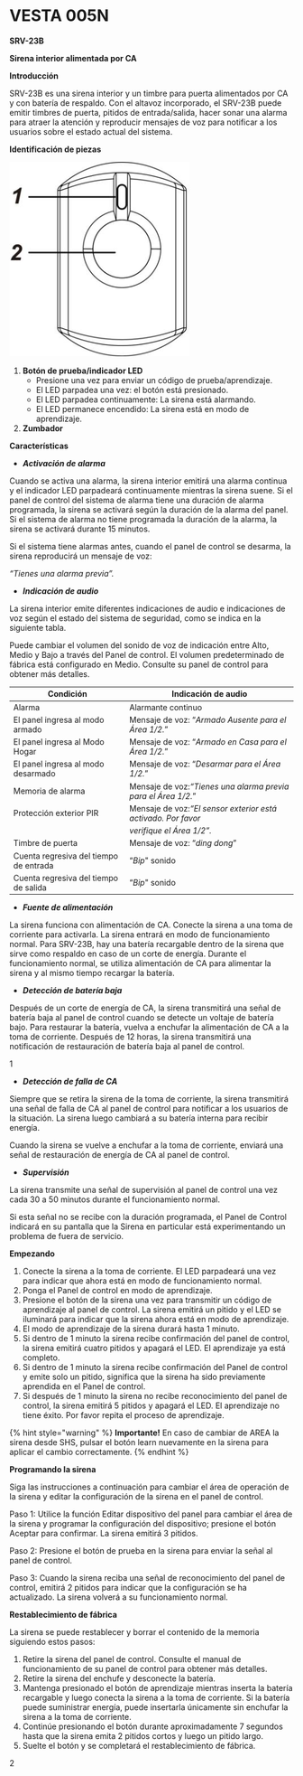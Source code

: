 # VESTA 005N

**SRV-23B**

**Sirena interior alimentada por CA**

**Introducción**

SRV-23B es una sirena interior y un timbre para puerta alimentados por CA y con batería de respaldo. Con el altavoz incorporado, el SRV-23B puede emitir timbres de puerta, pitidos de entrada/salida, hacer sonar una alarma para atraer la atención y reproducir mensajes de voz para notificar a los usuarios sobre el estado actual del sistema.

**Identificación de piezas**

![](<.gitbook/assets/0 (20).jpeg>)

1. **Botón de prueba/indicador LED**
   * Presione una vez para enviar un código de prueba/aprendizaje.
   * El LED parpadea una vez: el botón está presionado.
   * El LED parpadea continuamente: La sirena está alarmando.
   * El LED permanece encendido: La sirena está en modo de aprendizaje.
2. **Zumbador**

**Características**

* _**Activación de alarma**_

Cuando se activa una alarma, la sirena interior emitirá una alarma continua y el indicador LED parpadeará continuamente mientras la sirena suene. Si el panel de control del sistema de alarma tiene una duración de alarma programada, la sirena se activará según la duración de la alarma del panel. Si el sistema de alarma no tiene programada la duración de la alarma, la sirena se activará durante 15 minutos.

Si el sistema tiene alarmas antes, cuando el panel de control se desarma, la sirena reproducirá un mensaje de voz:

_“Tienes una alarma previa”._

* _**Indicación de audio**_

La sirena interior emite diferentes indicaciones de audio e indicaciones de voz según el estado del sistema de seguridad, como se indica en la siguiente tabla.

Puede cambiar el volumen del sonido de voz de indicación entre Alto, Medio y Bajo a través del Panel de control. El volumen predeterminado de fábrica está configurado en Medio. Consulte su panel de control para obtener más detalles.

| **Condición**                          | **Indicación de audio**                                       |
| -------------------------------------- | ------------------------------------------------------------- |
| Alarma                                 | Alarmante continuo                                            |
| El panel ingresa al modo armado        | Mensaje de voz: “_Armado Ausente para el Área 1/2._”          |
| El panel ingresa al Modo Hogar         | Mensaje de voz: “_Armado en Casa para el Área 1/2._”          |
| El panel ingresa al modo desarmado     | Mensaje de voz: “_Desarmar para el Área 1/2._”                |
| Memoria de alarma                      | Mensaje de voz:_“Tienes una alarma previa para el Área 1/2._” |
| Protección exterior PIR                | Mensaje de voz:_“El sensor exterior está activado. Por favor_ |
|                                        | _verifique el Área 1/2”._                                     |
| Timbre de puerta                       | Mensaje de voz: “_ding dong_”                                 |
| Cuenta regresiva del tiempo de entrada | “_Bip_" sonido                                                |
| Cuenta regresiva del tiempo de salida  | “_Bip_" sonido                                                |

* _**Fuente de alimentación**_

La sirena funciona con alimentación de CA. Conecte la sirena a una toma de corriente para activarla. La sirena entrará en modo de funcionamiento normal. Para SRV-23B, hay una batería recargable dentro de la sirena que sirve como respaldo en caso de un corte de energía. Durante el funcionamiento normal, se utiliza alimentación de CA para alimentar la sirena y al mismo tiempo recargar la batería.

* _**Detección de batería baja**_

Después de un corte de energía de CA, la sirena transmitirá una señal de batería baja al panel de control cuando se detecte un voltaje de batería bajo. Para restaurar la batería, vuelva a enchufar la alimentación de CA a la toma de corriente. Después de 12 horas, la sirena transmitirá una notificación de restauración de batería baja al panel de control.

1

* _**Detección de falla de CA**_

Siempre que se retira la sirena de la toma de corriente, la sirena transmitirá una señal de falla de CA al panel de control para notificar a los usuarios de la situación. La sirena luego cambiará a su batería interna para recibir energía.

Cuando la sirena se vuelve a enchufar a la toma de corriente, enviará una señal de restauración de energía de CA al panel de control.

* _**Supervisión**_

La sirena transmite una señal de supervisión al panel de control una vez cada 30 a 50 minutos durante el funcionamiento normal.

Si esta señal no se recibe con la duración programada, el Panel de Control indicará en su pantalla que la Sirena en particular está experimentando un problema de fuera de servicio.

**Empezando**

1. Conecte la sirena a la toma de corriente. El LED parpadeará una vez para indicar que ahora está en modo de funcionamiento normal.
2. Ponga el Panel de control en modo de aprendizaje.
3. Presione el botón de la sirena una vez para transmitir un código de aprendizaje al panel de control. La sirena emitirá un pitido y el LED se iluminará para indicar que la sirena ahora está en modo de aprendizaje.
4. El modo de aprendizaje de la sirena durará hasta 1 minuto.
5. Si dentro de 1 minuto la sirena recibe confirmación del panel de control, la sirena emitirá cuatro pitidos y apagará el LED. El aprendizaje ya está completo.
6. Si dentro de 1 minuto la sirena recibe confirmación del Panel de control y emite solo un pitido, significa que la sirena ha sido previamente aprendida en el Panel de control.
7. Si después de 1 minuto la sirena no recibe reconocimiento del panel de control, la sirena emitirá 5 pitidos y apagará el LED. El aprendizaje no tiene éxito. Por favor repita el proceso de aprendizaje.

{% hint style="warning" %}
**Importante!** En caso de cambiar de AREA la sirena desde SHS, pulsar el botón learn nuevamente en la sirena para aplicar el cambio correctamente.
{% endhint %}



**Programando la sirena**

Siga las instrucciones a continuación para cambiar el área de operación de la sirena y editar la configuración de la sirena en el panel de control.

Paso 1: Utilice la función Editar dispositivo del panel para cambiar el área de la sirena y programar la configuración del dispositivo; presione el botón Aceptar para confirmar. La sirena emitirá 3 pitidos.

Paso 2: Presione el botón de prueba en la sirena para enviar la señal al panel de control.

Paso 3: Cuando la sirena reciba una señal de reconocimiento del panel de control, emitirá 2 pitidos para indicar que la configuración se ha actualizado. La sirena volverá a su funcionamiento normal.

**Restablecimiento de fábrica**

La sirena se puede restablecer y borrar el contenido de la memoria siguiendo estos pasos:

1. Retire la sirena del panel de control. Consulte el manual de funcionamiento de su panel de control para obtener más detalles.
2. Retire la sirena del enchufe y desconecte la batería.
3. Mantenga presionado el botón de aprendizaje mientras inserta la batería recargable y luego conecta la sirena a la toma de corriente. Si la batería puede suministrar energía, puede insertarla únicamente sin enchufar la sirena a la toma de corriente.
4. Continúe presionando el botón durante aproximadamente 7 segundos hasta que la sirena emita 2 pitidos cortos y luego un pitido largo.
5. Suelte el botón y se completará el restablecimiento de fábrica.

2
